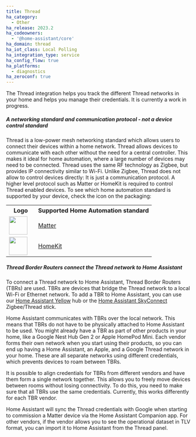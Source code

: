 ```yaml
---
title: Thread
ha_category:
  - Other
ha_release: 2023.2
ha_codeowners:
  - '@home-assistant/core'
ha_domain: thread
ha_iot_class: Local Polling
ha_integration_type: service
ha_config_flow: true
ha_platforms:
  - diagnostics
ha_zeroconf: true
---
```


The Thread integration helps you track the different Thread networks in your home and helps you manage their credentials. It is currently a work in progress.

##### A networking standard and communication protocol - not a device control standard
Thread is a low-power mesh networking standard which allows users to connect their devices within a home network. Thread allows devices to communicate with each other without the need for a central controller. This makes it ideal for home automation, where a large number of devices may need to be connected. Thread uses the same RF technology as Zigbee, but provides IP connectivity similar to Wi-Fi. Unlike Zigbee, Thread does not allow to control devices directly: It is just a communication protocol. A higher level protocol such as Matter or HomeKit is required to control Thread enabled devices. To see which home automation standard is supported by your device, check the icon on the packaging:

<table>
  <tr>
    <th style="width:20%">Logo</th>
    <th style="width:80%">Supported Home Automation standard</th>
  </tr>
  <tr>
    <td> <img src="https://brands.home-assistant.io/_/matter/icon.png"  width="50"></td>
    <td><a href="/integrations/matter/">Matter</a></td>
  </tr>
  <tr>
    <td><img src="https://brands.home-assistant.io/_/homekit/icon.png"  width="50"></td>
    <td><a href="/integrations/homekit/">HomeKit</a></td>
  </tr>
</table>


##### Thread Border Routers connect the Thread network to Home Assistant
To connect a Thread network to Home Assistant, Thread Border Routers (TBRs) are used. TBRs are devices that bridge the Thread network to a local Wi-Fi or Ethernet network. To add a TBR to Home Assistant, you can use our [Home Assistant Yellow](/yellow/) hub or the [Home Assistant SkyConnect](/skyconnect/) Zigbee/Thread stick.

Home Assistant communicates with TBRs over the local network. This means that TBRs do not have to be physically attached to Home Assistant to be used. You might already have a TBR as part of other products in your home, like a Google Nest Hub Gen 2 or Apple HomePod Mini. Each vendor forms their own network when you start using their products, so you can end up having a Home Assistant, an Apple, and a Google Thread network in your home. These are all separate networks using different credentials, which prevents devices to roam between TBRs.

It is possible to align credentials for TBRs from different vendors and have them form a single network together. This allows you to freely move devices between rooms without losing connectivity. To do this, you need to make sure that all TBRs use the same credentials. Currently, this works differently for each TBR vendor.

Home Assistant will sync the Thread credentials with Google when starting to commission a Matter device via the Home Assistant Companion app. For other vendors, if the vendor allows you to see the operational dataset in TLV format, you can import it to Home Assistant from the Thread panel.
